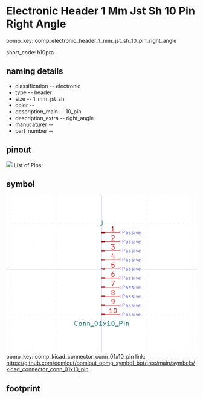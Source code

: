 # Electronic Header 1 Mm Jst Sh 10 Pin Right Angle
oomp_key: oomp_electronic_header_1_mm_jst_sh_10_pin_right_angle  

short_code: h10pra
## naming details
* classification -- electronic
* type -- header
* size -- 1_mm_jst_sh
* color -- 
* description_main -- 10_pin
* description_extra -- right_angle
* manucaturer -- 
* part_number -- 
## pinout
![](working_pinout_600.png)
List of Pins:

## symbol

![](symbol/0/working/working_600.png)
oomp_key: oomp_kicad_connector_conn_01x10_pin
link: https://github.com/oomlout/oomlout_oomp_symbol_bot/tree/main/symbols/kicad_connector_conn_01x10_pin


## footprint
